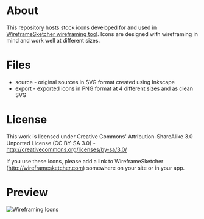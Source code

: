 # About

This repository hosts stock icons developed for and used in [WireframeSketcher wireframing tool](http://wireframesketcher.com). Icons are designed with wireframing in mind and work well at different sizes.

# Files

* source - original sources in SVG format created using Inkscape
* export - exported icons in PNG format at 4 different sizes and as clean SVG

# License

This work is licensed under Creative Commons' Attribution-ShareAlike 3.0 Unported License (CC BY-SA 3.0) - http://creativecommons.org/licenses/by-sa/3.0/

If you use these icons, please add a link to WireframeSketcher (http://wireframesketcher.com) somewhere on your site or in your app.

# Preview

![Wireframing Icons](http://wireframesketcher.com/images/tour/icons.png)
